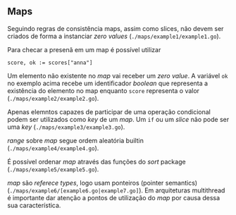 ## Maps
Seguindo regras de consistência maps, assim como slices, não devem ser criados de forma a instanciar *zero values* (`./maps/example1/example1.go`).

Para checar a presenã em um map é possível utilizar
```
score, ok := scores["anna"]
```
Um elemento não existente no *map* vai receber um *zero value*. A variável `ok` no exemplo acima recebe um identificador *boolean* que representa a existência do elemento no map 
enquanto `score` representa o valor (`./maps/example2/example2.go`).

Apenas elemntos capazes de participar de uma operação condicional podem ser utilizados como *key* de um *map*. Um `if` ou um *slice* não pode ser uma *key* (`./maps/example3/example3.go`).

*range* sobre *map* segue ordem aleatória builtin (`./maps/example4/example4.go`).

É possível ordenar *map* através das funções do *sort* package (`./maps/example5/example5.go`).

*map* são *referece types*, logo usam ponteiros (pointer semantics) (`./maps/example6/[example6.go|example7.go]`). Em arquiteturas multithread é importante dar atenção a pontos de utilização do *map* por causa dessa sua característica.